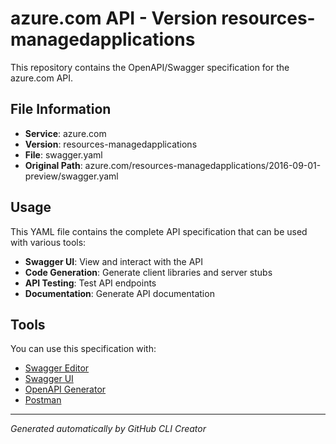 # azure.com API - Version resources-managedapplications

This repository contains the OpenAPI/Swagger specification for the azure.com API.

## File Information

- **Service**: azure.com
- **Version**: resources-managedapplications
- **File**: swagger.yaml
- **Original Path**: azure.com/resources-managedapplications/2016-09-01-preview/swagger.yaml

## Usage

This YAML file contains the complete API specification that can be used with various tools:

- **Swagger UI**: View and interact with the API
- **Code Generation**: Generate client libraries and server stubs
- **API Testing**: Test API endpoints
- **Documentation**: Generate API documentation

## Tools

You can use this specification with:

- [Swagger Editor](https://editor.swagger.io/)
- [Swagger UI](https://swagger.io/tools/swagger-ui/)
- [OpenAPI Generator](https://openapi-generator.tech/)
- [Postman](https://www.postman.com/)

---

*Generated automatically by GitHub CLI Creator*
